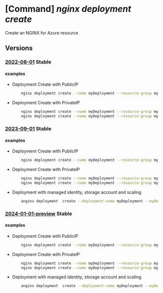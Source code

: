 # [Command] _nginx deployment create_

Create an NGINX for Azure resource

## Versions

### [2022-08-01](/Resources/mgmt-plane/L3N1YnNjcmlwdGlvbnMve30vcmVzb3VyY2Vncm91cHMve30vcHJvdmlkZXJzL25naW54Lm5naW54cGx1cy9uZ2lueGRlcGxveW1lbnRzL3t9/2022-08-01.xml) **Stable**

<!-- mgmt-plane /subscriptions/{}/resourcegroups/{}/providers/nginx.nginxplus/nginxdeployments/{} 2022-08-01 -->

#### examples

- Deployment Create with PublicIP
    ```bash
        nginx deployment create --name myDeployment --resource-group myResourceGroup --location eastus2 --sku name="preview_Monthly_gmz7xq9ge3py" --network-profile front-end-ip-configuration="{public-ip-addresses:[{id:/subscriptions/mySubscription/resourceGroups/myResourceGroup/providers/Microsoft.Network/publicIPAddresses/myPublicIP}]}" network-interface-configuration="{subnet-id:/subscriptions/mySubscription/resourceGroups/myResourceGroup/providers/Microsoft.Network/virtualNetworks/myVNet/subnets/mySubnet}"
    ```

- Deployment Create with PrivateIP
    ```bash
        nginx deployment create --name myDeployment --resource-group myResourceGroup --location eastus2 --sku name="preview_Monthly_gmz7xq9ge3py" --network-profile front-end-ip-configuration="{private-ip-addresses:[{private-ip-allocation-method:Static,subnet-id:/subscriptions/mySubscription/resourceGroups/myResourceGroup/providers/Microsoft.Network/virtualNetworks/myVNet/subnets/mySubnet,private-ip-address:10.0.0.2}]}" network-interface-configuration="{subnet-id:/subscriptions/mySubscription/resourceGroups/myResourceGroup/providers/Microsoft.Network/virtualNetworks/myVNet/subnets/mySubnet}"
        nginx deployment create --name myDeployment --resource-group myResourceGroup --location eastus2 --sku name="preview_Monthly_gmz7xq9ge3py" --network-profile front-end-ip-configuration="{private-ip-addresses:[{private-ip-allocation-method:Dynamic,subnet-id:/subscriptions/mySubscription/resourceGroups/myResourceGroup/providers/Microsoft.Network/virtualNetworks/myVNet/subnets/mySubnet,private-ip-address:10.0.0.2}]}" network-interface-configuration="{subnet-id:/subscriptions/mySubscription/resourceGroups/myResourceGroup/providers/Microsoft.Network/virtualNetworks/myVNet/subnets/mySubnet}"
    ```

### [2023-09-01](/Resources/mgmt-plane/L3N1YnNjcmlwdGlvbnMve30vcmVzb3VyY2Vncm91cHMve30vcHJvdmlkZXJzL25naW54Lm5naW54cGx1cy9uZ2lueGRlcGxveW1lbnRzL3t9/2023-09-01.xml) **Stable**

<!-- mgmt-plane /subscriptions/{}/resourcegroups/{}/providers/nginx.nginxplus/nginxdeployments/{} 2023-09-01 -->

#### examples

- Deployment Create with PublicIP
    ```bash
        nginx deployment create --name myDeployment --resource-group myResourceGroup --location eastus2 --sku name="preview_Monthly_gmz7xq9ge3py" --network-profile front-end-ip-configuration="{public-ip-addresses:[{id:/subscriptions/mySubscription/resourceGroups/myResourceGroup/providers/Microsoft.Network/publicIPAddresses/myPublicIP}]}" network-interface-configuration="{subnet-id:/subscriptions/mySubscription/resourceGroups/myResourceGroup/providers/Microsoft.Network/virtualNetworks/myVNet/subnets/mySubnet}"
    ```

- Deployment Create with PrivateIP
    ```bash
        nginx deployment create --name myDeployment --resource-group myResourceGroup --location eastus2 --sku name="preview_Monthly_gmz7xq9ge3py" --network-profile front-end-ip-configuration="{private-ip-addresses:[{private-ip-allocation-method:Static,subnet-id:/subscriptions/mySubscription/resourceGroups/myResourceGroup/providers/Microsoft.Network/virtualNetworks/myVNet/subnets/mySubnet,private-ip-address:10.0.0.2}]}" network-interface-configuration="{subnet-id:/subscriptions/mySubscription/resourceGroups/myResourceGroup/providers/Microsoft.Network/virtualNetworks/myVNet/subnets/mySubnet}"
        nginx deployment create --name myDeployment --resource-group myResourceGroup --location eastus2 --sku name="preview_Monthly_gmz7xq9ge3py" --network-profile front-end-ip-configuration="{private-ip-addresses:[{private-ip-allocation-method:Dynamic,subnet-id:/subscriptions/mySubscription/resourceGroups/myResourceGroup/providers/Microsoft.Network/virtualNetworks/myVNet/subnets/mySubnet,private-ip-address:10.0.0.2}]}" network-interface-configuration="{subnet-id:/subscriptions/mySubscription/resourceGroups/myResourceGroup/providers/Microsoft.Network/virtualNetworks/myVNet/subnets/mySubnet}"
    ```

- Deployment with managed identity, storage account and scaling
    ```bash
        anginx deployment  create --deployment-name myDeployment --myResourceGroup azclitest-geo --location eastus --sku name=preview_Monthly_gmz7xq9ge3py --network-profile network-interface-configuration='{subnet-id:/subscriptions/subscriptionId/resourcegroups/myResourceGroup/providers/Microsoft.Network/virtualNetworks/vnet-azclitest/subnets/mySubnet}' front-end-ip-configuration='{public-ip-addresses:[{id:/subscriptions/subscriptionId/resourceGroups/myResourceGroup/providers/Microsoft.Network/publicIPAddresses/myPublicIP}]}' --identity '{"type":"UserAssigned","userAssignedIdentities":{"/subscriptions/subscriptionId/resourcegroups/myResourceGroup/providers/Microsoft.ManagedIdentity/userAssignedIdentities/myManagedIdentity":{}}}' --logging storage-account='{"account-name":"myStorageAccount","container-name":"myContainer"}' --scaling-properties capacity=10
    ```

### [2024-01-01-preview](/Resources/mgmt-plane/L3N1YnNjcmlwdGlvbnMve30vcmVzb3VyY2Vncm91cHMve30vcHJvdmlkZXJzL25naW54Lm5naW54cGx1cy9uZ2lueGRlcGxveW1lbnRzL3t9/2024-01-01-preview.xml) **Stable**

<!-- mgmt-plane /subscriptions/{}/resourcegroups/{}/providers/nginx.nginxplus/nginxdeployments/{} 2024-01-01-preview -->

#### examples

- Deployment Create with PublicIP
    ```bash
        nginx deployment create --name myDeployment --resource-group myResourceGroup --location eastus2 --sku name="standard_Monthly_gmz7xq9ge3py" --network-profile front-end-ip-configuration="{public-ip-addresses:[{id:/subscriptions/mySubscription/resourceGroups/myResourceGroup/providers/Microsoft.Network/publicIPAddresses/myPublicIP}]}" network-interface-configuration="{subnet-id:/subscriptions/mySubscription/resourceGroups/myResourceGroup/providers/Microsoft.Network/virtualNetworks/myVNet/subnets/mySubnet}"
    ```

- Deployment Create with PrivateIP
    ```bash
        nginx deployment create --name myDeployment --resource-group myResourceGroup --location eastus2 --sku name="standard_Monthly_gmz7xq9ge3py" --network-profile front-end-ip-configuration="{private-ip-addresses:[{private-ip-allocation-method:Static,subnet-id:/subscriptions/mySubscription/resourceGroups/myResourceGroup/providers/Microsoft.Network/virtualNetworks/myVNet/subnets/mySubnet,private-ip-address:10.0.0.2}]}" network-interface-configuration="{subnet-id:/subscriptions/mySubscription/resourceGroups/myResourceGroup/providers/Microsoft.Network/virtualNetworks/myVNet/subnets/mySubnet}"
        nginx deployment create --name myDeployment --resource-group myResourceGroup --location eastus2 --sku name="standard_Monthly_gmz7xq9ge3py" --network-profile front-end-ip-configuration="{private-ip-addresses:[{private-ip-allocation-method:Dynamic,subnet-id:/subscriptions/mySubscription/resourceGroups/myResourceGroup/providers/Microsoft.Network/virtualNetworks/myVNet/subnets/mySubnet,private-ip-address:10.0.0.2}]}" network-interface-configuration="{subnet-id:/subscriptions/mySubscription/resourceGroups/myResourceGroup/providers/Microsoft.Network/virtualNetworks/myVNet/subnets/mySubnet}"
    ```

- Deployment with managed identity, storage account and scaling
    ```bash
        anginx deployment  create --deployment-name myDeployment --myResourceGroup azclitest-geo --location eastus --sku name=standard_Monthly_gmz7xq9ge3py --network-profile network-interface-configuration='{subnet-id:/subscriptions/subscriptionId/resourcegroups/myResourceGroup/providers/Microsoft.Network/virtualNetworks/vnet-azclitest/subnets/mySubnet}' front-end-ip-configuration='{public-ip-addresses:[{id:/subscriptions/subscriptionId/resourceGroups/myResourceGroup/providers/Microsoft.Network/publicIPAddresses/myPublicIP}]}' --identity '{"type":"UserAssigned","userAssignedIdentities":{"/subscriptions/subscriptionId/resourcegroups/myResourceGroup/providers/Microsoft.ManagedIdentity/userAssignedIdentities/myManagedIdentity":{}}}' --logging storage-account='{"account-name":"myStorageAccount","container-name":"myContainer"}' --scaling-properties capacity=10
    ```
